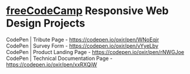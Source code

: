 # <a href="https://freecodecamp.org/" target="_blank">freeCodeCamp<a> Responsive Web Design Projects

CodePen | Tribute Page - https://codepen.io/oxir/pen/WNoEqjr <br>
CodePen | Survey Form - https://codepen.io/oxir/pen/vYyeLby <br>
CodePen | Product Landing Page - https://codepen.io/oxir/pen/rNWGJoe<br>
CodePen | Technical Documentation Page - https://codepen.io/oxir/pen/xxRXQjW

